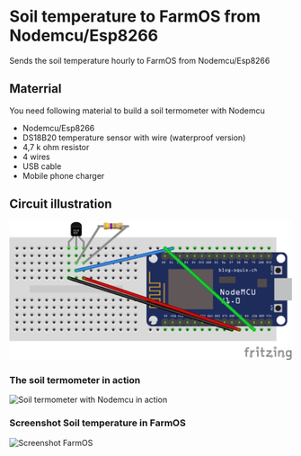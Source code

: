 # Soil temperature to FarmOS from Nodemcu/Esp8266
Sends the soil temperature hourly to FarmOS from Nodemcu/Esp8266
## Materrial
You need following material to build a soil termometer with Nodemcu
- Nodemcu/Esp8266
- DS18B20 temperature sensor with wire (waterproof version)
- 4,7 k ohm resistor
- 4 wires
- USB cable
- Mobile phone charger
## Circuit illustration
![Soil termometer with Nodemcu](/images/Temperature-Nodemcu.png)
### The soil termometer in action
![Soil termometer with Nodemcu in action](/images/SoilTemperature-Nodemcu.jpg)
### Screenshot Soil temperature in FarmOS
![Screenshot FarmOS](/images/SoilTemperature-FarmOS.jpg)